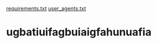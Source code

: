 [requirements.txt](https://github.com/MrNoobking/ugbatiuifagbuiaigfahunuafia/files/6982590/requirements.txt)
[user_agents.txt](https://github.com/MrNoobking/ugbatiuifagbuiaigfahunuafia/files/6982591/user_agents.txt)
# ugbatiuifagbuiaigfahunuafia
